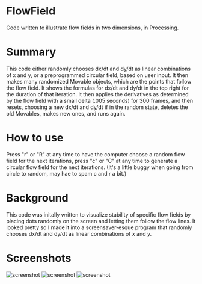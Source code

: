 # FlowField
Code written to illustrate flow fields in two dimensions, in Processing.
# Summary
This code either randomly chooses dx/dt and dy/dt as linear combinations of x and y, or a preprogrammed circular field, based on user input. It then makes many randomized Movable objects, which are the points that follow the flow field. It shows the formulas for dx/dt and dy/dt in the top right for the duration of that iteration. It then applies the derivatives as determined by the flow field with a small delta (.005 seconds) for 300 frames, and then resets, choosing a new dx/dt and dy/dt if in the random state, deletes the old Movables, makes new ones, and runs again.
# How to use
Press "r" or "R" at any time to have the computer choose a random flow field for the next iterations, press "c" or "C" at any time to generate a circular flow field for the next iterations. (It's a little buggy when going from circle to random, may hae to spam c and r a bit.)
# Background
This code was initally written to visualize stability of specific flow fields by placing dots randomly on the screen and letting them follow the flow lines. It looked pretty so I made it into a screensaver-esque program that randomly chooses dx/dt and dy/dt as linear combinations of x and y.  
# Screenshots
![screenshot](https://github.com/zgurwitz/FlowField/blob/main/Images/Screenshot%20(183).png)
![screenshot](https://github.com/zgurwitz/FlowField/blob/main/Images/Screenshot%20(186).png)
![screenshot](https://github.com/zgurwitz/FlowField/blob/main/Images/Screenshot%20(187).png)
